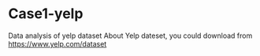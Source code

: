 # Case1-yelp
Data analysis of yelp dataset
About Yelp dateset, you could download from https://www.yelp.com/dataset
